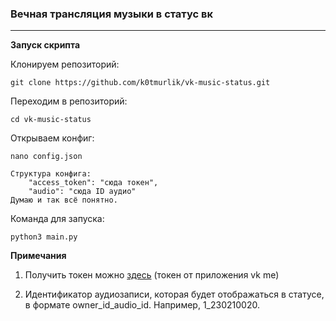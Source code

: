### Вечная трансляция музыки в статус вк

---
**Запуск скрипта**</br>

Клонируем репозиторий: 
    
    git clone https://github.com/k0tmurlik/vk-music-status.git
Переходим в репозиторий:

    cd vk-music-status
    
Открываем конфиг: 

    nano config.json
    
    Структура конфига:
        "access_token": "сюда токен",
        "audio": "сюда ID аудио"
    Думаю и так всё понятно.

Команда для запуска: 

    python3 main.py

**Примечания**

  1) Получить токен можно [здесь](https://oauth.vk.com/authorize?client_id=6146827&scope=1073737727&redirect_uri=https://oauth.vk.com/blank.html&display=page&response_type=token&revoke=1) (токен от приложения vk me)
  
  2) Идентификатор аудиозаписи, которая будет отображаться в статусе, в формате owner_id_audio_id. Например, 1_230210020.
